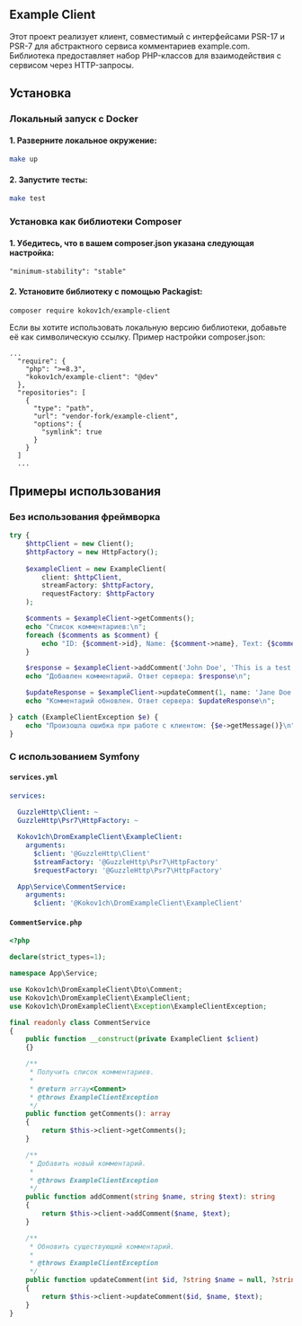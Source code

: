## Example Client
Этот проект реализует клиент, совместимый с интерфейсами PSR-17 и PSR-7 для абстрактного сервиса комментариев example.com. Библиотека предоставляет набор PHP-классов для взаимодействия с сервисом через HTTP-запросы.

## Установка

### Локальный запуск с Docker

#### 1. Разверните локальное окружение:
```bash
make up
```

#### 2. Запустите тесты:
```bash
make test
```


### Установка как библиотеки Сomposer

#### 1. Убедитесь, что в вашем composer.json указана следующая настройка:

```"minimum-stability": "stable"```

#### 2. Установите библиотеку с помощью Packagist:
```bash
composer require kokov1ch/example-client
```
Если вы хотите использовать локальную версию библиотеки, добавьте её как символическую ссылку. Пример настройки composer.json:
```
...
  "require": {
    "php": ">=8.3",
    "kokov1ch/example-client": "@dev"
  },
  "repositories": [
    {
      "type": "path",
      "url": "vendor-fork/example-client",
      "options": {
        "symlink": true
      }
    }
  ]
  ...
```
## Примеры использования

### Без использования фреймворка 

```php
try {
    $httpClient = new Client();
    $httpFactory = new HttpFactory();
    
    $exampleClient = new ExampleClient(
        client: $httpClient,
        streamFactory: $httpFactory,
        requestFactory: $httpFactory
    );

    $comments = $exampleClient->getComments();
    echo "Список комментариев:\n";
    foreach ($comments as $comment) {
        echo "ID: {$comment->id}, Name: {$comment->name}, Text: {$comment->text}\n";
    }

    $response = $exampleClient->addComment('John Doe', 'This is a test comment.');
    echo "Добавлен комментарий. Ответ сервера: $response\n";

    $updateResponse = $exampleClient->updateComment(1, name: 'Jane Doe', text: 'Updated comment text.');
    echo "Комментарий обновлен. Ответ сервера: $updateResponse\n";

} catch (ExampleClientException $e) {
    echo "Произошла ошибка при работе с клиентом: {$e->getMessage()}\n";
}
```
### С использованием Symfony

#### **`services.yml`**
```yaml
services:
  
  GuzzleHttp\Client: ~
  GuzzleHttp\Psr7\HttpFactory: ~

  Kokov1ch\DromExampleClient\ExampleClient:
    arguments:
      $client: '@GuzzleHttp\Client'
      $streamFactory: '@GuzzleHttp\Psr7\HttpFactory'
      $requestFactory: '@GuzzleHttp\Psr7\HttpFactory'

  App\Service\CommentService:
    arguments:
      $client: '@Kokov1ch\DromExampleClient\ExampleClient'
```
#### **`CommentService.php`**
```php
<?php

declare(strict_types=1);

namespace App\Service;

use Kokov1ch\DromExampleClient\Dto\Comment;
use Kokov1ch\DromExampleClient\ExampleClient;
use Kokov1ch\DromExampleClient\Exception\ExampleClientException;

final readonly class CommentService
{
    public function __construct(private ExampleClient $client)
    {}

    /**
     * Получить список комментариев.
     *
     * @return array<Comment>
     * @throws ExampleClientException
     */
    public function getComments(): array
    {
        return $this->client->getComments();
    }

    /**
     * Добавить новый комментарий.
     *
     * @throws ExampleClientException
     */
    public function addComment(string $name, string $text): string
    {
        return $this->client->addComment($name, $text);
    }

    /**
     * Обновить существующий комментарий.
     *
     * @throws ExampleClientException
     */
    public function updateComment(int $id, ?string $name = null, ?string $text = null): string
    {
        return $this->client->updateComment($id, $name, $text);
    }
}
```

